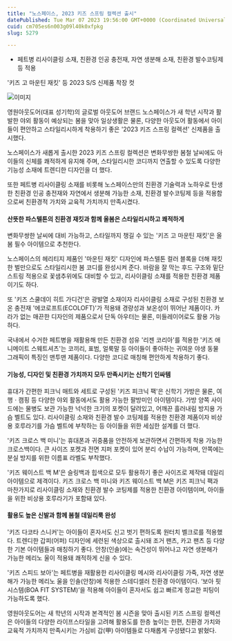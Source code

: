 ```yaml
---
title: "노스페이스, 2023 키즈 스프링 컬렉션 출시"
datePublished: Tue Mar 07 2023 19:56:00 GMT+0000 (Coordinated Universal Time)
cuid: cm705es6n003g09l40k0xfpkg
slug: 5279

---
```



- 페트병 리사이클링 소재, 친환경 인공 충전재, 자연 생분해 소재, 친환경 발수코팅제 등 적용

'키즈 고 마운틴 재킷' 등 2023 S/S 신제품 착장 컷

![이미지](https://cdn.hashnode.com/res/hashnode/image/upload/v1739258171955/884595f3-86a9-43d7-8669-ef4f26cbf09e.jpeg)

영원아웃도어(대표 성기학)의 글로벌 아웃도어 브랜드 노스페이스가 새 학년 시작과 활발한 야외 활동이 예상되는 봄을 맞아 일상생활은 물론, 다양한 아웃도어 활동에서 아이들이 편안하고 스타일리시하게 착용하기 좋은 '2023 키즈 스프링 컬렉션' 신제품을 출시했다.

노스페이스가 새롭게 출시한 2023 키즈 스프링 컬렉션은 변화무쌍한 봄철 날씨에도 아이들의 신체를 쾌적하게 유지해 주며, 스타일리시한 코디까지 연출할 수 있도록 다양한 기능성 소재에 트렌디한 디자인을 더 했다.

또한 페트병 리사이클링 소재를 비롯해 노스페이스만의 친환경 기술력과 노하우로 탄생한 친환경 인공 충전재와 자연에서 생분해 가능한 소재, 친환경 발수코팅제 등을 적용함으로써 친환경적 가치와 교육적 가치까지 만족시켰다.

#### 산뜻한 파스텔톤의 친환경 재킷과 함께 올봄은 스타일리시하고 쾌적하게

변화무쌍한 날씨에 대비 가능하고, 스타일까지 챙길 수 있는 '키즈 고 마운틴 재킷'은 올 봄 필수 아이템으로 추천한다.

노스페이스의 헤리티지 제품인 '마운틴 재킷' 디자인에 파스텔톤 컬러 블록을 더해 재킷 한 벌만으로도 스타일리시한 봄 코디를 완성시켜 준다. 바람을 잘 막는 후드 구조와 밑단 스트링 적용으로 꽃샘추위에도 대비할 수 있고, 리사이클링 소재를 적용한 친환경 제품이기도 하다.

또 '키즈 스쿨데이 히트 가디건'은 광발열 소재이자 리사이클링 소재로 구성된 친환경 보온 충전재 '에코로프트(ECOLOFT)'가 적용돼 경량성과 보온성이 뛰어난 제품이다. 카라가 없는 매끈한 디자인의 제품으로서 단독 아우터는 물론, 미들레이어로도 활용 가능하다.

국내에서 수거한 페트병을 재활용해 만든 친환경 섬유 '리젠 코리아'를 적용한 '키즈 애니메이트 스웨트셔츠'는 코끼리, 표범, 얼룩말 등 아이들이 좋아하는 귀여운 야생 동물 그래픽이 특징인 맨투맨 제품이다. 다양한 코디로 매칭해 편안하게 착용하기 좋다.

#### 기능성, 디자인 및 친환경 가치까지 모두 만족시키는 신학기 인싸템

휴대가 간편한 피크닉 매트와 세트로 구성된 '키즈 피크닉 팩'은 신학기 가방은 물론, 여행ㆍ캠핑 등 다양한 야외 활동에서도 활용 가능한 팔방미인 아이템이다. 가방 양쪽 사이드에는 물병도 보관 가능한 넉넉한 크기의 포켓이 달려있고, 어깨끈 흘러내림 방지용 가슴 벨트도 있다. 리사이클링 소재와 친환경 발수 코팅제를 적용한 친환경 제품이자 비상용 호루라기를 가슴 벨트에 부착하는 등 아이들을 위한 세심한 설계를 더 했다.

'키즈 크로스 백 미니'는 휴대폰과 귀중품을 안전하게 보관하면서 간편하게 착용 가능한 크로스백이다. 큰 사이즈 포켓과 전면 지퍼 포켓이 있어 분리 수납이 가능하며, 안쪽에는 분실 방지를 위한 이름표 라벨도 부착했다.

'키즈 웨이스트 백 M'은 슬링백과 힙색으로 모두 활용하기 좋은 사이즈로 제작돼 데일리 아이템으로 제격이다. 키즈 크로스 백 미니와 키즈 웨이스트 백 M은 키즈 피크닉 팩과 마찬가지로 리사이클링 소재와 친환경 발수 코팅제를 적용한 친환경 아이템이며, 아이들을 위한 비상용 호루라기가 포함돼 있다.

#### 활용도 높은 신발과 함께 봄철 데일리룩 완성

'키즈 다코타 스니커'는 아이들이 혼자서도 신고 벗기 편하도록 원터치 벨크로를 적용했다. 트렌디한 갑피(어퍼) 디자인에 세련된 색상으로 출시돼 조거 팬츠, 카고 팬츠 등 다양한 기본 아이템들과 매칭하기 좋다. 안창(인솔)에는 속건성이 뛰어나고 자연 생분해가 가능한 메리노 울이 적용돼 쾌적하게 신을 수 있다.

'키즈 스피드 보아'는 페트병을 재활용한 리사이클링 메시와 리사이클링 가죽, 자연 생분해가 가능한 메리노 울을 인솔(안창)에 적용한 스테디셀러 친환경 아이템이다. ‘보아 핏 시스템(BOA FIT SYSTEM)’을 적용해 아이들이 혼자서도 쉽고 빠르게 정교한 피팅이 가능하도록 했다.

영원아웃도어는 새 학년의 시작과 본격적인 봄 시즌을 맞아 출시된 키즈 스프링 컬렉션은 아이들의 다양한 라이프스타일을 고려해 활용도를 한층 높이는 한편, 친환경 가치와 교육적 가치까지 만족시키는 가심비 갑(甲) 아이템들로 다채롭게 구성됐다고 밝혔다.